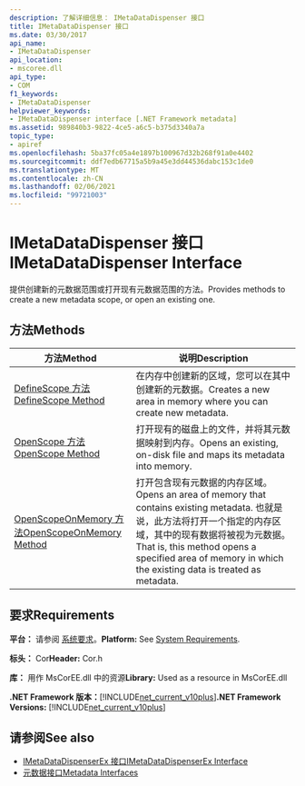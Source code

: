 ```yaml
---
description: 了解详细信息： IMetaDataDispenser 接口
title: IMetaDataDispenser 接口
ms.date: 03/30/2017
api_name:
- IMetaDataDispenser
api_location:
- mscoree.dll
api_type:
- COM
f1_keywords:
- IMetaDataDispenser
helpviewer_keywords:
- IMetaDataDispenser interface [.NET Framework metadata]
ms.assetid: 989840b3-9822-4ce5-a6c5-b375d3340a7a
topic_type:
- apiref
ms.openlocfilehash: 5ba37fc05a4e1897b100967d32b268f91a0e4402
ms.sourcegitcommit: ddf7edb67715a5b9a45e3dd44536dabc153c1de0
ms.translationtype: MT
ms.contentlocale: zh-CN
ms.lasthandoff: 02/06/2021
ms.locfileid: "99721003"
---
```

# <a name="imetadatadispenser-interface"></a><span data-ttu-id="a1384-103">IMetaDataDispenser 接口</span><span class="sxs-lookup"><span data-stu-id="a1384-103">IMetaDataDispenser Interface</span></span>

<span data-ttu-id="a1384-104">提供创建新的元数据范围或打开现有元数据范围的方法。</span><span class="sxs-lookup"><span data-stu-id="a1384-104">Provides methods to create a new metadata scope, or open an existing one.</span></span>  
  
## <a name="methods"></a><span data-ttu-id="a1384-105">方法</span><span class="sxs-lookup"><span data-stu-id="a1384-105">Methods</span></span>  
  
|<span data-ttu-id="a1384-106">方法</span><span class="sxs-lookup"><span data-stu-id="a1384-106">Method</span></span>|<span data-ttu-id="a1384-107">说明</span><span class="sxs-lookup"><span data-stu-id="a1384-107">Description</span></span>|  
|------------|-----------------|  
|[<span data-ttu-id="a1384-108">DefineScope 方法</span><span class="sxs-lookup"><span data-stu-id="a1384-108">DefineScope Method</span></span>](imetadatadispenser-definescope-method.md)|<span data-ttu-id="a1384-109">在内存中创建新的区域，您可以在其中创建新的元数据。</span><span class="sxs-lookup"><span data-stu-id="a1384-109">Creates a new area in memory where you can create new metadata.</span></span>|  
|[<span data-ttu-id="a1384-110">OpenScope 方法</span><span class="sxs-lookup"><span data-stu-id="a1384-110">OpenScope Method</span></span>](imetadatadispenser-openscope-method.md)|<span data-ttu-id="a1384-111">打开现有的磁盘上的文件，并将其元数据映射到内存。</span><span class="sxs-lookup"><span data-stu-id="a1384-111">Opens an existing, on-disk file and maps its metadata into memory.</span></span>|  
|[<span data-ttu-id="a1384-112">OpenScopeOnMemory 方法</span><span class="sxs-lookup"><span data-stu-id="a1384-112">OpenScopeOnMemory Method</span></span>](imetadatadispenser-openscopeonmemory-method.md)|<span data-ttu-id="a1384-113">打开包含现有元数据的内存区域。</span><span class="sxs-lookup"><span data-stu-id="a1384-113">Opens an area of memory that contains existing metadata.</span></span> <span data-ttu-id="a1384-114">也就是说，此方法将打开一个指定的内存区域，其中的现有数据将被视为元数据。</span><span class="sxs-lookup"><span data-stu-id="a1384-114">That is, this method opens a specified area of memory in which the existing data is treated as metadata.</span></span>|  
  
## <a name="requirements"></a><span data-ttu-id="a1384-115">要求</span><span class="sxs-lookup"><span data-stu-id="a1384-115">Requirements</span></span>  

 <span data-ttu-id="a1384-116">**平台：** 请参阅 [系统要求](../../get-started/system-requirements.md)。</span><span class="sxs-lookup"><span data-stu-id="a1384-116">**Platform:** See [System Requirements](../../get-started/system-requirements.md).</span></span>  
  
 <span data-ttu-id="a1384-117">**标头：** Cor</span><span class="sxs-lookup"><span data-stu-id="a1384-117">**Header:** Cor.h</span></span>  
  
 <span data-ttu-id="a1384-118">**库：** 用作 MsCorEE.dll 中的资源</span><span class="sxs-lookup"><span data-stu-id="a1384-118">**Library:** Used as a resource in MsCorEE.dll</span></span>  
  
 <span data-ttu-id="a1384-119">**.NET Framework 版本：**[!INCLUDE[net_current_v10plus](../../../../includes/net-current-v10plus-md.md)]</span><span class="sxs-lookup"><span data-stu-id="a1384-119">**.NET Framework Versions:** [!INCLUDE[net_current_v10plus](../../../../includes/net-current-v10plus-md.md)]</span></span>  
  
## <a name="see-also"></a><span data-ttu-id="a1384-120">请参阅</span><span class="sxs-lookup"><span data-stu-id="a1384-120">See also</span></span>

- [<span data-ttu-id="a1384-121">IMetaDataDispenserEx 接口</span><span class="sxs-lookup"><span data-stu-id="a1384-121">IMetaDataDispenserEx Interface</span></span>](imetadatadispenserex-interface.md)
- [<span data-ttu-id="a1384-122">元数据接口</span><span class="sxs-lookup"><span data-stu-id="a1384-122">Metadata Interfaces</span></span>](metadata-interfaces.md)
